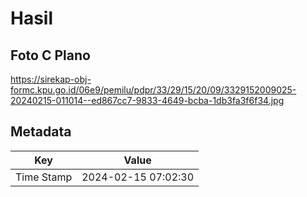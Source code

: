 # Hasil

## Foto C Plano

https://sirekap-obj-formc.kpu.go.id/06e9/pemilu/pdpr/33/29/15/20/09/3329152009025-20240215-011014--ed867cc7-9833-4649-bcba-1db3fa3f6f34.jpg


## Metadata

| Key        | Value               |
| ---------- | ------------------- |
| Time Stamp | 2024-02-15 07:02:30 |



